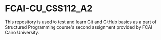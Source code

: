 # FCAI-CU_CSS112_A2
This repository is used to test and learn Git and GitHub basics as a part of Structured Programming course's second assignment provided by FCAI Cairo University.

